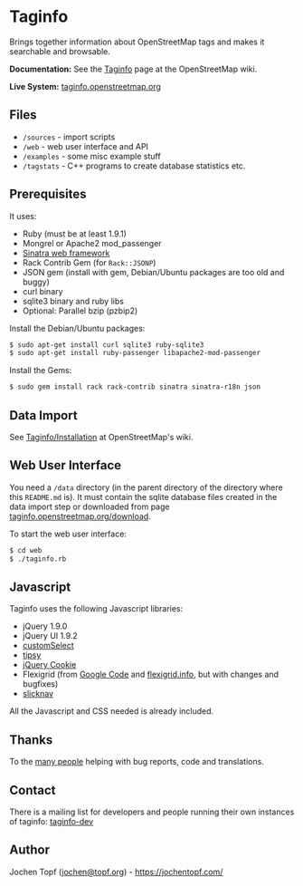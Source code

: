 # Taginfo

Brings together information about OpenStreetMap tags and makes it searchable
and browsable.

**Documentation:** See the
[Taginfo](https://wiki.openstreetmap.org/wiki/Taginfo) page at the OpenStreetMap
wiki.

**Live System:** [taginfo.openstreetmap.org](https://taginfo.openstreetmap.org/)


## Files

* `/sources`  - import scripts
* `/web`      - web user interface and API
* `/examples` - some misc example stuff
* `/tagstats` - C++ programs to create database statistics etc.


## Prerequisites

It uses:

* Ruby (must be at least 1.9.1)
* Mongrel or Apache2 mod_passenger
* [Sinatra web framework](http://www.sinatrarb.com/)
* Rack Contrib Gem (for `Rack::JSONP`)
* JSON gem (install with gem, Debian/Ubuntu packages are too old and buggy)
* curl binary
* sqlite3 binary and ruby libs
* Optional: Parallel bzip (pzbip2)

Install the Debian/Ubuntu packages:
```sh
$ sudo apt-get install curl sqlite3 ruby-sqlite3
$ sudo apt-get install ruby-passenger libapache2-mod-passenger
```

Install the Gems:
```sh
$ sudo gem install rack rack-contrib sinatra sinatra-r18n json
```

## Data Import

See [Taginfo/Installation](https://wiki.openstreetmap.org/wiki/Taginfo/Installation)
at OpenStreetMap's wiki.


## Web User Interface

You need a `/data` directory (in the parent directory of the directory where
this `README.md` is). It must contain the sqlite database files created in the
data import step or downloaded from page
[taginfo.openstreetmap.org/download](https://taginfo.openstreetmap.org/download).

To start the web user interface:
```sh
$ cd web
$ ./taginfo.rb
```

## Javascript

Taginfo uses the following Javascript libraries:
* jQuery 1.9.0
* jQuery UI 1.9.2
* [customSelect](http://adam.co/lab/jquery/customselect/)
* [tipsy](http://onehackoranother.com/projects/jquery/tipsy/)
* [jQuery Cookie](https://github.com/carhartl/jquery-cookie/)
* Flexigrid (from [Google Code](http://code.google.com/p/flexigrid/) and
  [flexigrid.info](http://www.flexigrid.info/), but with changes and bugfixes)
* [slicknav](http://slicknav.com/)

All the Javascript and CSS needed is already included.


## Thanks

To the [many people](https://github.com/taginfo/taginfo/graphs/contributors)
helping with bug reports, code and translations.


## Contact

There is a mailing list for developers and people running their own instances
of taginfo:
[taginfo-dev](https://lists.openstreetmap.org/listinfo/taginfo-dev)


## Author

Jochen Topf (jochen@topf.org) - https://jochentopf.com/


